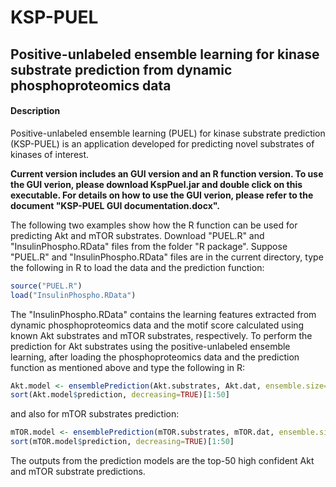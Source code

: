 # KSP-PUEL
## Positive-unlabeled ensemble learning for kinase substrate prediction from dynamic phosphoproteomics data

#### Description
Positive-unlabeled ensemble learning (PUEL) for kinase substrate prediction (KSP-PUEL) is an application developed for predicting novel substrates of kinases of interest.

**Current version includes an GUI version and an R function version. To use the GUI verion, please download KspPuel.jar and double click on this executable. For details on how to use the GUI verion, please refer to the document "KSP-PUEL GUI documentation.docx".** 

The following two examples show how the R function can be used for predicting Akt and mTOR substrates. Download "PUEL.R" and "InsulinPhospho.RData" files from the folder "R package". Suppose "PUEL.R" and "InsulinPhospho.RData" files are in the current directory, type the following in R to load the data and the prediction function:

```r
source("PUEL.R")
load("InsulinPhospho.RData")
```

The "InsulinPhospho.RData" contains the learning features extracted from dynamic phosphoproteomics data and the motif score calculated using known Akt substrates and mTOR substrates, respectively. To perform the prediction for Akt substrates using the positive-unlabeled ensemble learning, after loading the phosphoproteomics data and the prediction function as mentioned above and type the following in R:

```r
Akt.model <- ensemblePrediction(Akt.substrates, Akt.dat, ensemble.size=50, size.negative=length(Akt.substrates), kernelType="radial")
sort(Akt.model$prediction, decreasing=TRUE)[1:50]
```

and also for mTOR substrates prediction:

```r
mTOR.model <- ensemblePrediction(mTOR.substrates, mTOR.dat, ensemble.size=50, size.negative=length(mTOR.substrates), kernelType="radial")
sort(mTOR.model$prediction, decreasing=TRUE)[1:50]
```

The outputs from the prediction models are the top-50 high confident Akt and mTOR substrate predictions.

